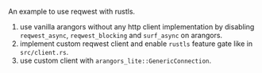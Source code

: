 <!-- cargo-sync-readme start -->

An example to use reqwest with rustls.

1. use vanilla arangors without any http client implementation by disabling
`reqwest_async`, `reqwest_blocking` and `surf_async` on arangors.
2. implement custom reqwest client and enable `rustls` feature gate like in `src/client.rs`.
3. use custom client with `arangors_lite::GenericConnection`.

<!-- cargo-sync-readme end -->
